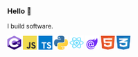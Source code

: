 ### Hello 👋

I build software.

<p float="left">
  <img width="32" height="32" src="https://github.com/kaidx3/kaidx3/blob/main/c--4.svg">
  <img width="32" height="32" src="https://github.com/kaidx3/kaidx3/blob/main/logo-javascript.svg">
  <img width="32" height="32" src="https://github.com/kaidx3/kaidx3/blob/main/typescript.svg">
  <img width="32" height="32" src="https://github.com/kaidx3/kaidx3/blob/main/python-5.svg">
  <img width="32" height="32" src="https://github.com/kaidx3/kaidx3/blob/main/react-2.svg">
  <img width="32" height="32" src="https://github.com/kaidx3/kaidx3/blob/main/blazor.svg">
  <img width="32" height="32" src="https://github.com/kaidx3/kaidx3/blob/main/html-1.svg">
  <img width="32" height="32" src="https://github.com/kaidx3/kaidx3/blob/main/css-3.svg">
</p>
<!--
**KaidenX04/KaidenX04** is a ✨ _special_ ✨ repository because its `README.md` (this file) appears on your GitHub profile.

Here are some ideas to get you started:

- 🔭 I’m currently working on ...
- 🌱 I’m currently learning ...
- 👯 I’m looking to collaborate on ...
- 🤔 I’m looking for help with ...
- 💬 Ask me about ...
- 📫 How to reach me: ...
- 😄 Pronouns: ...
- ⚡ Fun fact: ...
-->

